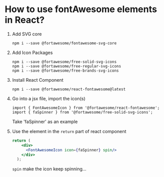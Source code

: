 # How to use fontAwesome elements in React?

1. Add SVG core

   ```
   npm i --save @fortawesome/fontawesome-svg-core
   ```
2. Add Icon Packages

   ```
   npm i --save @fortawesome/free-solid-svg-icons
   npm i --save @fortawesome/free-regular-svg-icons
   npm i --save @fortawesome/free-brands-svg-icons
   ```
3. Install React Component

   ```
   npm i --save @fortawesome/react-fontawesome@latest
   ```
4. Go into a jsx file, import the icon(s)

   ```
   import { FontAwesomeIcon } from '@fortawesome/react-fontawesome';
   import { faSpinner } from '@fortawesome/free-solid-svg-icons';
   ```

    Take 'faSpinner' as an example

5. Use the element in the `return` part of react component

   ```jsx
   return (
       <div>
         <FontAwesomeIcon icon={faSpinner} spin/>
       </div>
     );
   ```
   `spin` make the icon keep spinning...
